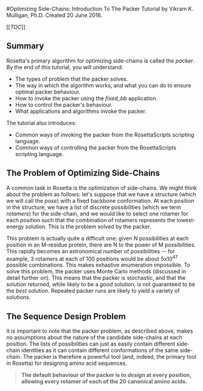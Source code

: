 #Optimizing Side-Chains: Introduction To The Packer
Tutorial by Vikram K. Mulligan, Ph.D.
Created 20 June 2016.

[[_TOC_]]

## Summary

Rosetta's primary algorithm for optimizing side-chains is called the <i>packer</i>.  By the end of this tutorial, you will understand:
- The types of problem that the packer solves.
- The way in which the algorithm works, and what you can do to ensure optimal packer behaviour.
- How to invoke the packer using the <i>fixed_bb</i> application.
- How to control the packer's behaviour.
- What applications and algorithms invoke the packer.

The tutorial also introduces:
- Common ways of invoking the packer from the RosettaScripts scripting language.
- Common ways of controlling the packer from the RosettaScripts scripting language.

## The Problem of Optimizing Side-Chains

A common task in Rosetta is the optimization of side-chains.  We might think about the problem as follows: let's suppose that we have a structure (which we will call the <i>pose</i>) with a fixed backbone conformation.  At each position in the structure, we have a list of discrete possibilities (which we term <i>rotamers</i>) for the side-chain, and we would like to select one rotamer for each position such that the combination of rotamers represents the lowest-energy solution.  This is the problem solved by the packer.

This problem is actually quite a difficult one: given N possibilities at each position in an M-residue protein, there are N to the power of M possibilities.  This rapidly becomes an astronomical number of possibilities -- for example, 3 rotamers at each of 100 positions would be about 5x10<sup>47</sup> possible combinations.  This makes exhastive enumeration impossible.  To solve this problem, the packer uses Monte Carlo methods (discussed in detail further on).  This means that the packer is stochastic, and that the solution returned, while likely to be a <i>good</i> solution, is not guaranteed to be the <i>best</i> solution.  Repeated packer runs are likely to yield a variety of solutions.

## The Sequence Design Problem

It is important to note that the packer problem, as described above, makes no assumptions about the nature of the candidate side-chains at each position.  The lists of possibilities can just as easily contain different side-chain identities as it can contain different conformations of the same side-chain.  The packer is therefore a powerful tool (and, indeed, the primary tool in Rosetta) for designing amino acid sequences.
> <b>The default behaviour of the packer is to <i>design</i> at every position, allowing every rotamer of each of the 20 canonical amino acids.</b>
